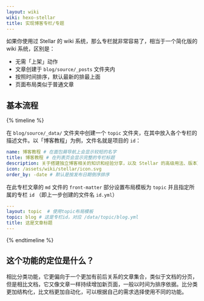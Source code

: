 ```yaml
---
layout: wiki
wiki: hexo-stellar
title: 实现博客专栏/专题
---
```


如果你使用过 Stellar 的 wiki 系统，那么专栏就非常容易了，相当于一个简化版的 wiki 系统，区别是：

- 无需「上架」动作
- 文章创建于 `blog/source/_posts` 文件夹内
- 按照时间排序，默认最新的排最上面
- 页面布局类似于普通文章

## 基本流程

{% timeline %}
<!-- node 1/2 创建描述文件 -->
在 `blog/source/_data/` 文件夹中创建一个 `topic` 文件夹，在其中放入各个专栏的描述文件。以「博客教程」为例，文件名就是项目的 `id`：
```yaml blog/source/_data/topic/blog.yml
name: 博客教程 # 在面包屑导航上会显示较短的名字
title: 博客教程 # 在列表页会显示完整的专栏标题
description: 关于搭建独立博客相关的知识和经验分享，以及 Stellar 的高级用法、版本更新相关的注意事项。
icon: /assets/wiki/stellar/icon.svg
order_by: -date # 默认是按发布日期倒序排序
```

<!-- node 2/2 设置布局模板和专栏ID -->
在此专栏文章的 `md` 文件的 `front-matter` 部分设置布局模板为 `topic` 并且指定所属的专栏 `id` （即上一步创建的文件名 `id.yml`）
```yaml blog/source/_posts/20240114.md
---
layout: topic  # 使用topic布局模板
topic: blog # 这是专栏id，对应 /data/topic/blog.yml
title: 这是文章标题
---
```

{% endtimeline %}

## 这个功能的定位是什么？

相比分类功能，它更偏向于一个更加有前后关系的文章集合，类似于文档的分页，但是相比文档，它又像文章一样持续增加新页面，一般以时间为排序依据。比分类更加结构化，比文档更加自动化，可以根据自己的需求选择使用不同的功能。